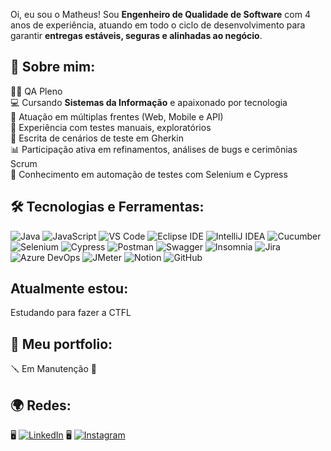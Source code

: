 Oi, eu sou o Matheus!
Sou **Engenheiro de Qualidade de Software** com 4 anos de experiência, 
atuando em todo o ciclo de desenvolvimento para garantir **entregas estáveis, seguras e alinhadas ao negócio**.  

## 📝 Sobre mim:
👨‍💻 QA Pleno  
💻 Cursando **Sistemas da Informação** e apaixonado por tecnologia  
🦾 Atuação em múltiplas frentes (Web, Mobile e API)  
🤝 Experiência com testes manuais, exploratórios  
📝 Escrita de cenários de teste em Gherkin  
📊 Participação ativa em refinamentos, análises de bugs e cerimônias Scrum  
🔧 Conhecimento em automação de testes com Selenium e Cypress  

 
## 🛠️ Tecnologias e Ferramentas:
![Java](https://img.shields.io/badge/Java-007396?style=for-the-badge&logo=openjdk&logoColor=white)
![JavaScript](https://img.shields.io/badge/JavaScript-F7DF1E?style=for-the-badge&logo=javascript&logoColor=000)
![VS Code](https://img.shields.io/badge/VS%20Code-007ACC?style=for-the-badge&logo=visual-studio-code&logoColor=white)
![Eclipse IDE](https://img.shields.io/badge/Eclipse%20IDE-2C2255?style=for-the-badge&logo=eclipse-ide&logoColor=white)
![IntelliJ IDEA](https://img.shields.io/badge/IntelliJ%20IDEA-000000?style=for-the-badge&logo=intellij-idea&logoColor=white)
![Cucumber](https://img.shields.io/badge/Cucumber-23D96C?style=for-the-badge&logo=cucumber&logoColor=white)
![Selenium](https://img.shields.io/badge/Selenium-43B02A?style=for-the-badge&logo=selenium&logoColor=white)
![Cypress](https://img.shields.io/badge/Cypress-17202C?style=for-the-badge&logo=cypress&logoColor=white)
![Postman](https://img.shields.io/badge/Postman-FF6C37?style=for-the-badge&logo=postman&logoColor=white)
![Swagger](https://img.shields.io/badge/Swagger-85EA2D?style=for-the-badge&logo=swagger&logoColor=000)
![Insomnia](https://img.shields.io/badge/Insomnia-4000BF?style=for-the-badge&logo=insomnia&logoColor=white)
![Jira](https://img.shields.io/badge/Jira-0052CC?style=for-the-badge&logo=jira&logoColor=white)
![Azure DevOps](https://img.shields.io/badge/Azure%20DevOps-0078D7?style=for-the-badge&logo=azure-devops&logoColor=white)
![JMeter](https://img.shields.io/badge/JMeter-D22128?style=for-the-badge&logo=apache-jmeter&logoColor=white)
![Notion](https://img.shields.io/badge/Notion-000000?style=for-the-badge&logo=notion&logoColor=white)
![GitHub](https://img.shields.io/badge/GitHub-181717?style=for-the-badge&logo=github&logoColor=white)

##  Atualmente estou:

Estudando para fazer a CTFL 

## 🚀 Meu portfolio:

🪛 Em Manutenção 🧱

## 🌍 Redes:

🖥️ [![LinkedIn](https://img.shields.io/badge/LinkedIn-0A66C2?style=for-the-badge&logo=linkedin&logoColor=white)](https://www.linkedin.com/in/mpcavalcante/) 
🖥️ [![Instagram](https://img.shields.io/badge/Instagram-E4405F?style=for-the-badge&logo=instagram&logoColor=white)](https://www.instagram.com/mpcavalcantee/)



